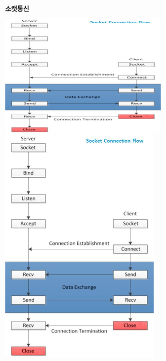 ## 소캣통신 

<img src="/img/socket_comm1.jpg"  width="700" height="370"></img>
![캡처](/img/socket_comm1.JPG)
